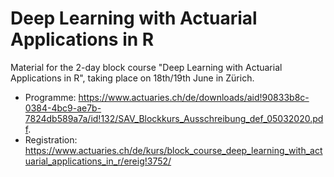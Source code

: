 # Deep Learning with Actuarial Applications in R
Material for the 2-day block course "Deep Learning with Actuarial Applications in R", taking place on 18th/19th June in Zürich.
- Programme: https://www.actuaries.ch/de/downloads/aid!90833b8c-0384-4bc9-ae7b-7824db589a7a/id!132/SAV_Blockkurs_Ausschreibung_def_05032020.pdf.
- Registration: https://www.actuaries.ch/de/kurs/block_course_deep_learning_with_actuarial_applications_in_r/ereig!3752/

